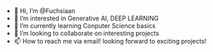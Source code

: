 - 👋 Hi, I’m @Fuchsiaan
- 👀 I’m interested in Generative AI, DEEP LEARNING
- 🌱 I’m currently learning Conputer Science basics
- 💞️ I’m looking to collaborate on interesting projects
- 📫 How to reach me via email!
looking forward to exciting projects!

<!---
Fuchsiaan/Fuchsiaan is a ✨ special ✨ repository because its `README.md` (this file) appears on your GitHub profile.
You can click the Preview link to take a look at your changes.
--->
